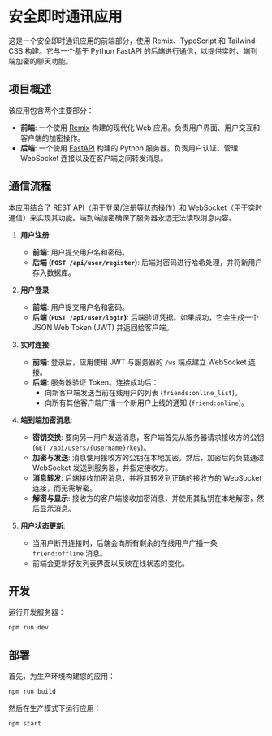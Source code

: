 # 安全即时通讯应用

这是一个安全即时通讯应用的前端部分，使用 Remix、TypeScript 和 Tailwind CSS 构建。它与一个基于 Python FastAPI 的后端进行通信，以提供实时、端到端加密的聊天功能。

## 项目概述

该应用包含两个主要部分：
-   **前端**: 一个使用 [Remix](https://remix.run/) 构建的现代化 Web 应用。负责用户界面、用户交互和客户端的加密操作。
-   **后端**: 一个使用 [FastAPI](https://fastapi.tiangolo.com/) 构建的 Python 服务器。负责用户认证、管理 WebSocket 连接以及在客户端之间转发消息。

## 通信流程

本应用结合了 REST API（用于登录/注册等状态操作）和 WebSocket（用于实时通信）来实现其功能。端到端加密确保了服务器永远无法读取消息内容。

1.  **用户注册**:
    *   **前端**: 用户提交用户名和密码。
    *   **后端 (`POST /api/user/register`)**: 后端对密码进行哈希处理，并将新用户存入数据库。

2.  **用户登录**:
    *   **前端**: 用户提交用户名和密码。
    *   **后端 (`POST /api/user/login`)**: 后端验证凭据。如果成功，它会生成一个 JSON Web Token (JWT) 并返回给客户端。

3.  **实时连接**:
    *   **前端**: 登录后，应用使用 JWT 与服务器的 `/ws` 端点建立 WebSocket 连接。
    *   **后端**: 服务器验证 Token。连接成功后：
        *   向新客户端发送当前在线用户的列表 (`friends:online_list`)。
        *   向所有其他客户端广播一个新用户上线的通知 (`friend:online`)。

4.  **端到端加密消息**:
    *   **密钥交换**: 要向另一用户发送消息，客户端首先从服务器请求接收方的公钥 (`GET /api/users/{username}/key`)。
    *   **加密与发送**: 消息使用接收方的公钥在本地加密。然后，加密后的负载通过 WebSocket 发送到服务器，并指定接收方。
    *   **消息转发**: 后端接收加密消息，并将其转发到正确的接收方的 WebSocket 连接，而无需解密。
    *   **解密与显示**: 接收方的客户端接收加密消息，并使用其私钥在本地解密，然后显示消息。

5.  **用户状态更新**:
    *   当用户断开连接时，后端会向所有剩余的在线用户广播一条 `friend:offline` 消息。
    *   前端会更新好友列表界面以反映在线状态的变化。

## 开发

运行开发服务器：

```sh
npm run dev
```

## 部署

首先，为生产环境构建您的应用：

```sh
npm run build
```

然后在生产模式下运行应用：

```sh
npm start
```
